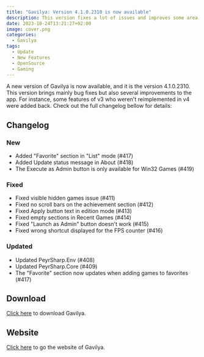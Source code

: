 ```yaml
---
title: "Gavilya: Version 4.1.0.2310 is now available"
description: This version fixes a lot of issues and improves some area of the app.
date: 2023-10-24T13:21:27+02:00
image: cover.png
categories:
  - Gavilya
tags:
  - Update
  - New Features
  - OpenSource
  - Gaming
---
```


A new version of Gavilya is now available, and it is the version 4.1.0.2310. This version brings mainly bug fixes but also several improvements to the app. For instance, some features of v3 who weren't reimplemented in v4 were added back. Check out the full changelog bellow for details:

## Changelog

### New

- Added "Favorite" section in "List" mode (#417)
- Added Update status message in About (#418)
- The Execute as Admin button is only available for Win32 Games (#419)

### Fixed

- Fixed visible hidden games issue (#411)
- Fixed no scroll bars on the achievement section (#412)
- Fixed Apply button text in edition mode (#413)
- Fixed empty sections in Recent Games (#414)
- Fixed "Launch as Admin" button doesn't work (#415)
- Fixed wrong shortcut displayed for the FPS counter (#416)

### Updated

- Updated PeyrSharp.Env (#408)
- Updated PeyrSharp.Core (#409)
- The "Favorite" section now updates when adding games to favorites (#417)

## Download

[Click here](https://bit.ly/Gavilya) to download Gavilya.

## Website

[Click here](https://gavilya.leocorporation.dev/) to go the website of Gavilya.
